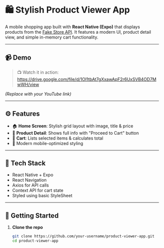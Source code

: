 # 🛍️ Stylish Product Viewer App

A mobile shopping app built with **React Native (Expo)** that displays products from the [Fake Store API](https://fakestoreapi.com/). It features a modern UI, product detail view, and simple in-memory cart functionality.

---

## 📹 Demo

> 📺 Watch it in action:  https://drive.google.com/file/d/1Ol1tbAt7gXxawApF2r6UxSVB4OD7MwWH/view

*(Replace with your YouTube link)*

---

## ⚙️ Features

- 🏠 **Home Screen**: Stylish grid layout with image, title & price  
- 📄 **Product Detail**: Shows full info with "Proceed to Cart" button  
- 🛒 **Cart**: Lists selected items & calculates total  
- 💅 Modern mobile-optimized styling  

---

## 🔧 Tech Stack

- React Native + Expo
- React Navigation
- Axios for API calls
- Context API for cart state
- Styled using basic StyleSheet

---

## 🚀 Getting Started

1. **Clone the repo**  
   ```bash
   git clone https://github.com/your-username/product-viewer-app.git
   cd product-viewer-app
